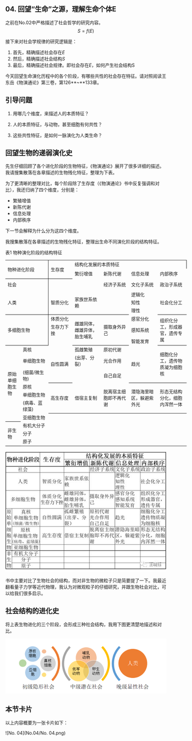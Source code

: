 ## 04. 回望“生命”之源，理解生命个体E

之前在No.02中严格描述了社会哲学的研究内容。
$$
S=f(E)
$$


接下来对社会学规律的研究逻辑是：

1. 首先，精确描述社会存在$E$
2. 然后，精确描述社会结构$S$
3. 最后，精确描述社会规律。即社会存在$E$，如何产生社会结构S

今天回望生命演化历程中的各个阶段，有哪些共性的社会存在特征。请对照阅读王东岳《物演通论》第三卷，第126**~**133章。

## 引导问题

1. 用哪几个维度，来描述人的本质特征？

2. 人的本质特征，与动物，甚至细胞有何共性？

3. 这些共性特征，是如何一脉演化为人类生命？

## 回望生物的递弱演化史

先生仔细回顾了各个进化阶段的生物特征，《物演通论》展开了很多详细的描述。我请搜集散落在各章描述的生物残化特征，整理为下表。

为了更清晰的整理对比，每个阶段除了生存度（《物演通论》书中反复强调和对比），我还归纳了四个维度，分别是：

- 繁殖增值
- 新陈代谢
- 信息处理
- 内部秩序

下一节会解释为什么分为这四个维度。



我搜集散落在各章描述的生物残化特征，整理出生命不同演化阶段的结构特征。

表1 物种演化阶段的结构特征 


<table border=0 cellpadding=0 cellspacing=0 width=568 style='border-collapse:
 collapse;table-layout:fixed;width:426pt'>
 <col width=40 style='mso-width-source:userset;mso-width-alt:1280;width:30pt'>
 <col width=88 style='mso-width-source:userset;mso-width-alt:2816;width:66pt'>
 <col width=72 style='width:54pt'>
 <col width=92 span=4 style='mso-width-source:userset;mso-width-alt:2944;
 width:69pt'>
 <tr height=25 style='mso-height-source:userset;height:18.75pt'>
  <td colspan=2 rowspan=2 height=51 class=xl82 dir=LTR width=128
  style='border-right:.5pt solid black;border-bottom:1.0pt solid black;
  height:38.25pt;width:96pt'>物种进化阶段</td>
  <td rowspan=2 class=xl86 dir=LTR width=72 style='border-bottom:1.0pt solid black;
  width:54pt'>生存度</td>
  <td colspan=4 class=xl88 dir=LTR width=368 style='border-right:1.0pt solid black;
  border-left:none;width:276pt'>结构化发展的本质特征</td>
 </tr>
 <tr height=26 style='height:19.5pt'>
  <td height=26 class=xl65 dir=LTR width=92 style='height:19.5pt;border-top:
  none;border-left:none;width:69pt'>繁衍增值</td>
  <td class=xl65 dir=LTR width=92 style='border-top:none;border-left:none;
  width:69pt'>新陈代谢</td>
  <td class=xl65 dir=LTR width=92 style='border-top:none;border-left:none;
  width:69pt'>信息处理</td>
  <td class=xl66 dir=LTR width=92 style='border-top:none;border-left:none;
  width:69pt'>内部秩序</td>
 </tr>
 <tr height=31 style='height:23.25pt'>
  <td colspan=2 height=31 class=xl91 dir=LTR width=128 style='border-right:
  .5pt solid black;height:23.25pt;width:96pt'>社会</td>
  <td class=xl67 width=72 style='border-top:none;border-left:none;width:54pt'>　</td>
  <td class=xl68 dir=LTR width=92 style='border-top:none;border-left:none;
  width:69pt'>　</td>
  <td class=xl68 dir=LTR width=92 style='border-top:none;border-left:none;
  width:69pt'>经济子系统</td>
  <td class=xl68 dir=LTR width=92 style='border-top:none;border-left:none;
  width:69pt'>文化子系统</td>
  <td class=xl69 dir=LTR width=92 style='border-top:none;border-left:none;
  width:69pt'>政治子系统</td>
 </tr>
 <tr height=19 style='height:14.25pt'>
  <td colspan=2 rowspan=3 height=57 class=xl93 dir=LTR width=128
  style='border-right:.5pt solid black;border-bottom:.5pt solid black;
  height:42.75pt;width:96pt'>人类</td>
  <td rowspan=3 class=xl70 dir=LTR width=72 style='border-bottom:.5pt solid black;
  border-top:none;width:54pt'>智质分化　</td>
  <td rowspan=3 class=xl71 dir=LTR width=92 style='border-bottom:.5pt solid black;
  border-top:none;width:69pt'>家族世系依赖</td>
  <td rowspan=3 class=xl100 width=92 style='border-bottom:.5pt solid black;
  border-top:none;width:69pt'>　</td>
  <td class=xl71 dir=LTR width=92 style='border-top:none;border-left:none;
  width:69pt'>逻辑化</td>
  <td rowspan=3 class=xl103 dir=LTR width=92 style='border-bottom:.5pt solid black;
  border-top:none;width:69pt'>社会化分工</td>
 </tr>
 <tr height=19 style='height:14.25pt'>
  <td height=19 class=xl72 dir=LTR width=92 style='height:14.25pt;border-left:
  none;width:69pt'>知性</td>
 </tr>
 <tr height=19 style='height:14.25pt'>
  <td height=19 class=xl73 dir=LTR width=92 style='height:14.25pt;border-left:
  none;width:69pt'>理性</td>
 </tr>
 <tr height=19 style='mso-height-source:userset;height:14.25pt'>
  <td colspan=2 rowspan=3 height=76 class=xl93 dir=LTR width=128
  style='border-right:.5pt solid black;border-bottom:.5pt solid black;
  height:57.0pt;width:96pt'>多细胞生物</td>
  <td class=xl70 dir=LTR width=72 style='border-top:none;border-left:none;
  width:54pt'>体质分化</td>
  <td rowspan=3 class=xl71 dir=LTR width=92 style='border-bottom:.5pt solid black;
  border-top:none;width:69pt'>雌雄同体，雌雄异体，胎生哺乳</td>
  <td rowspan=3 class=xl71 dir=LTR width=92 style='border-bottom:.5pt solid black;
  border-top:none;width:69pt'>摄取身外异己</td>
  <td class=xl71 dir=LTR width=92 style='border-top:none;border-left:none;
  width:69pt'>感官分化</td>
  <td rowspan=3 class=xl103 dir=LTR width=92 style='border-bottom:.5pt solid black;
  border-top:none;width:69pt'>组织化分工，形成器官，遗传专属</td>
 </tr>
 <tr height=38 style='height:28.5pt'>
  <td height=38 class=xl74 dir=LTR width=72 style='height:28.5pt;border-left:
  none;width:54pt'>生存力下挫</td>
  <td class=xl72 dir=LTR width=92 style='border-left:none;width:69pt'>感知系统</td>
 </tr>
 <tr height=19 style='height:14.25pt'>
  <td height=19 class=xl75 width=72 style='height:14.25pt;border-left:none;
  width:54pt'>　</td>
  <td class=xl73 dir=LTR width=92 style='border-left:none;width:69pt'>智能发育　</td>
 </tr>
 <tr height=19 style='height:14.25pt'>
  <td rowspan=7 height=179 class=xl106 dir=LTR width=40 style='border-bottom:
  1.0pt solid black;height:134.25pt;border-top:none;width:30pt'>原始单细胞生物</td>
  <td class=xl70 dir=LTR width=88 style='border-top:none;border-left:none;
  width:66pt'>真核</td>
  <td rowspan=3 class=xl70 dir=LTR width=72 style='border-bottom:.5pt solid black;
  border-top:none;width:54pt'>自性圆满</td>
  <td class=xl71 dir=LTR width=92 style='border-top:none;border-left:none;
  width:69pt'>孤雌繁殖</td>
  <td class=xl71 dir=LTR width=92 style='border-top:none;border-left:none;
  width:69pt'>原初代谢</td>
  <td rowspan=3 class=xl71 dir=LTR width=92 style='border-bottom:.5pt solid black;
  border-top:none;width:69pt'>趋光</td>
  <td rowspan=3 class=xl103 dir=LTR width=92 style='border-bottom:.5pt solid black;
  border-top:none;width:69pt'>细胞化分工，遗传物质凝为细胞核</td>
 </tr>
 <tr height=38 style='height:28.5pt'>
  <td height=38 class=xl74 dir=LTR width=88 style='height:28.5pt;border-left:
  none;width:66pt'>单细胞生物</td>
  <td class=xl72 dir=LTR width=92 style='border-left:none;width:69pt'>(出芽、分裂）</td>
  <td class=xl72 dir=LTR width=92 style='border-left:none;width:69pt'>光合作用</td>
 </tr>
 <tr height=32 style='height:24.0pt'>
  <td height=32 class=xl76 dir=LTR width=88 style='height:24.0pt;border-left:
  none;width:66pt'>(细菌/微生物)</td>
  <td class=xl77 width=92 style='border-left:none;width:69pt'>　</td>
  <td class=xl73 dir=LTR width=92 style='border-left:none;width:69pt'>自己自足</td>
 </tr>
 <tr height=19 style='height:14.25pt'>
  <td height=19 class=xl70 dir=LTR width=88 style='height:14.25pt;border-top:
  none;border-left:none;width:66pt'>原核</td>
  <td rowspan=3 class=xl70 dir=LTR width=72 style='border-bottom:.5pt solid black;
  border-top:none;width:54pt'>高生存度</td>
  <td rowspan=3 class=xl71 dir=LTR width=92 style='border-bottom:.5pt solid black;
  border-top:none;width:69pt'>借宿主复制</td>
  <td rowspan=3 class=xl71 dir=LTR width=92 style='border-bottom:.5pt solid black;
  border-top:none;width:69pt'>脱离宿主细胞即不再代谢</td>
  <td rowspan=3 class=xl71 dir=LTR width=92 style='border-bottom:.5pt solid black;
  border-top:none;width:69pt'>潜隐海里暗区，躲避紫外光</td>
  <td rowspan=3 class=xl103 dir=LTR width=92 style='border-bottom:.5pt solid black;
  border-top:none;width:69pt'>形态无结构分化，细胞内浑然一体</td>
 </tr>
 <tr height=19 style='height:14.25pt'>
  <td height=19 class=xl74 dir=LTR width=88 style='height:14.25pt;border-left:
  none;width:66pt'>单细胞生物</td>
 </tr>
 <tr height=32 style='height:24.0pt'>
  <td height=32 class=xl76 dir=LTR width=88 style='height:24.0pt;border-left:
  none;width:66pt'>(病毒、蓝绿藻)</td>
 </tr>
 <tr height=20 style='height:15.0pt'>
  <td height=20 class=xl78 dir=LTR width=88 style='height:15.0pt;border-top:
  none;border-left:none;width:66pt'>亚细胞生物</td>
  <td class=xl78 dir=LTR width=72 style='border-top:none;border-left:none;
  width:54pt'>　</td>
  <td class=xl78 dir=LTR width=92 style='border-top:none;border-left:none;
  width:69pt'>　</td>
  <td class=xl78 dir=LTR width=92 style='border-top:none;border-left:none;
  width:69pt'>　</td>
  <td class=xl78 dir=LTR width=92 style='border-top:none;border-left:none;
  width:69pt'>　</td>
  <td class=xl79 dir=LTR width=92 style='border-top:none;border-left:none;
  width:69pt'>　</td>
 </tr>
 <tr height=19 style='height:14.25pt'>
  <td rowspan=3 height=58 class=xl109 dir=LTR width=40 style='border-bottom:
  1.0pt solid black;height:43.5pt;border-top:none;width:30pt'>非生物</td>
  <td class=xl68 dir=LTR width=88 style='border-top:none;border-left:none;
  width:66pt'>有机大分子</td>
  <td class=xl68 dir=LTR width=72 style='border-top:none;border-left:none;
  width:54pt'>　</td>
  <td class=xl68 dir=LTR width=92 style='border-top:none;border-left:none;
  width:69pt'>　</td>
  <td class=xl68 dir=LTR width=92 style='border-top:none;border-left:none;
  width:69pt'>　</td>
  <td class=xl68 dir=LTR width=92 style='border-top:none;border-left:none;
  width:69pt'>　</td>
  <td class=xl69 dir=LTR width=92 style='border-top:none;border-left:none;
  width:69pt'>　</td>
 </tr>
 <tr height=19 style='height:14.25pt'>
  <td height=19 class=xl80 dir=LTR width=88 style='height:14.25pt;border-top:
  none;border-left:none;width:66pt'>分子</td>
  <td class=xl80 dir=LTR width=72 style='border-top:none;border-left:none;
  width:54pt'>　</td>
  <td class=xl80 dir=LTR width=92 style='border-top:none;border-left:none;
  width:69pt'>　</td>
  <td class=xl80 dir=LTR width=92 style='border-top:none;border-left:none;
  width:69pt'>　</td>
  <td class=xl80 dir=LTR width=92 style='border-top:none;border-left:none;
  width:69pt'>　</td>
  <td class=xl81 dir=LTR width=92 style='border-top:none;border-left:none;
  width:69pt'>　</td>
 </tr>
 <tr height=20 style='height:15.0pt'>
  <td height=20 class=xl78 dir=LTR width=88 style='height:15.0pt;border-top:
  none;border-left:none;width:66pt'>原子</td>
  <td class=xl78 dir=LTR width=72 style='border-top:none;border-left:none;
  width:54pt'>　</td>
  <td class=xl78 dir=LTR width=92 style='border-top:none;border-left:none;
  width:69pt'>　</td>
  <td class=xl78 dir=LTR width=92 style='border-top:none;border-left:none;
  width:69pt'>　</td>
  <td class=xl78 dir=LTR width=92 style='border-top:none;border-left:none;
  width:69pt'>　</td>
  <td class=xl79 dir=LTR width=92 style='border-top:none;border-left:none;
  width:69pt'>　</td>
 </tr>
 <![if supportMisalignedColumns]>
 <tr height=0 style='display:none'>
  <td width=40 style='width:30pt'></td>
  <td width=88 style='width:66pt'></td>
  <td width=72 style='width:54pt'></td>
  <td width=92 style='width:69pt'></td>
  <td width=92 style='width:69pt'></td>
  <td width=92 style='width:69pt'></td>
  <td width=92 style='width:69pt'></td>
 </tr>
 <![endif]>
</table>

![640](No.04/640.jpg)

书中主要对比了生物社会的结构，而对非生物的微粒子只是简要提了一下。我最近翻看量子力学等近代物理，我认为对微观粒子的仔细研究，并跟生物社会对比，可以给我们很多启示。

## 社会结构的进化史

将上表生物进化的三个阶段，会形成三种社会结构，我用下图更清楚地描述和对比。

![image-20200313225319950](No.04/image-20200313225319950.png)

## 本节卡片

以上内容概要为一张卡片如下：

![No. 04](No.04/No. 04.png)
